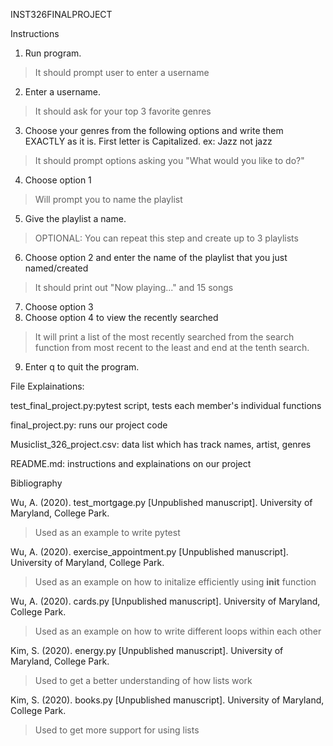 INST326FINALPROJECT

Instructions

1. Run program.
>It should prompt user to enter a username
2. Enter a username.
>It should ask for your top 3 favorite genres
3. Choose your genres from the following options and write them EXACTLY as it is. First letter is Capitalized. ex: Jazz not jazz
>It should prompt options asking you "What would you like to do?"
4. Choose option 1
>Will prompt you to name the playlist
5. Give the playlist a name.
>OPTIONAL: You can repeat this step and create up to 3 playlists
6. Choose option 2 and enter the name of the playlist that you just named/created
>It should print out "Now playing..." and 15 songs
7. Choose option 3
8. Choose option 4 to view the recently searched
>It will print a list of the most recently searched from the search function from most recent to the least and end at the tenth search. 
9. Enter q to quit the program.

File Explainations:

test_final_project.py:pytest script, tests each member's individual  functions

final_project.py: runs our project code

Musiclist_326_project.csv: data list which has track names, artist, genres

README.md: instructions and explainations on our project

Bibliography

Wu, A. (2020). test_mortgage.py
  [Unpublished manuscript]. University of Maryland, College Park.
>Used as an example to write pytest

Wu, A. (2020). exercise_appointment.py
  [Unpublished manuscript]. University of Maryland, College Park.
>Used as an example on how to initalize efficiently using __init__ function

Wu, A. (2020). cards.py
  [Unpublished manuscript]. University of Maryland, College Park.
>Used as an example on how to write different loops within each other

Kim, S. (2020). energy.py
    [Unpublished manuscript]. University of Maryland, College Park.
>Used to get a better understanding of how lists work

Kim, S. (2020). books.py
    [Unpublished manuscript]. University of Maryland, College Park.
>Used to get more support for using lists


  

